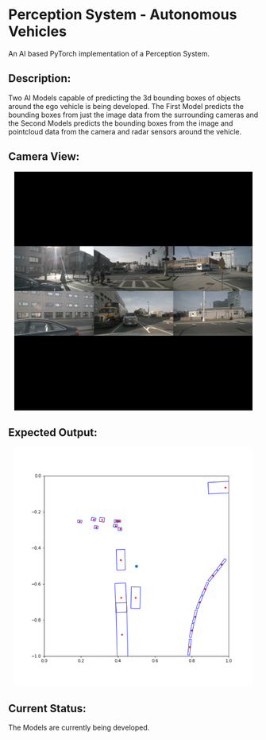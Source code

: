 # Perception System - Autonomous Vehicles
An AI based PyTorch implementation of a Perception System.


## Description:
Two AI Models capable of predicting the 3d bounding boxes of objects around the ego vehicle is being developed.
The First Model predicts the bounding boxes from just the image data from the surrounding cameras and the Second Models predicts the bounding boxes from the image and pointcloud data from the camera and radar sensors around the vehicle.

## Camera View:
<p align="center"><img src="assets/surrounding.png" width="480"\></p>

## Expected Output:
<p align="center"><img src="assets/output.png" width="480"\></p>

## Current Status:
The Models are currently being developed.
